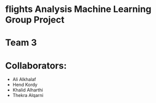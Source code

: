 # flights Analysis Machine Learning Group Project 
# Team 3
# **Collaborators**:
- Ali Alkhalaf
- Hend Kordy
- Khalid Alharthi
- Thekra Alqarni
